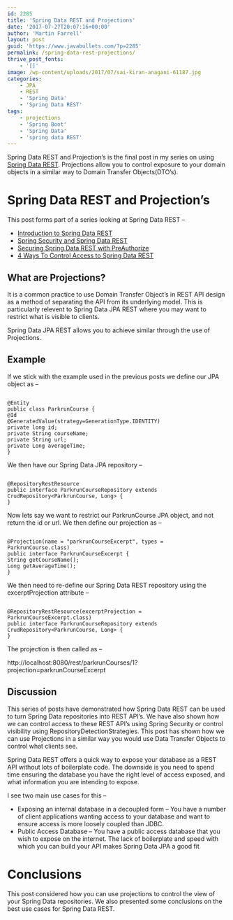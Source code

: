 ```yaml
---
id: 2285
title: 'Spring Data REST and Projections'
date: '2017-07-27T20:07:16+00:00'
author: 'Martin Farrell'
layout: post
guid: 'https://www.javabullets.com/?p=2285'
permalink: /spring-data-rest-projections/
thrive_post_fonts:
    - '[]'
image: /wp-content/uploads/2017/07/sai-kiran-anagani-61187.jpg
categories:
    - JPA
    - REST
    - 'Spring Data'
    - 'Spring Data REST'
tags:
    - projections
    - 'Spring Boot'
    - 'Spring Data'
    - 'spring data REST'
---
```


Spring Data REST and Projection’s is the final post in my series on using [Spring Data REST](http://projects.spring.io/spring-data-rest/). Projections allow you to control exposure to your domain objects in a similar way to Domain Transfer Objects(DTO’s).

# Spring Data REST and Projection’s

This post forms part of a series looking at Spring Data REST –

- [Introduction to Spring Data REST](https://www.javabullets.com/spring-data-rest-introduction/)
- [Spring Security and Spring Data REST](https://www.javabullets.com/spring-security-spring-data-rest/)
- [Securing Spring Data REST with PreAuthorize](https://www.javabullets.com/securing-spring-data-rest-preauthorize/)
- [4 Ways To Control Access to Spring Data REST](https://www.javabullets.com/4-ways-to-control-access-to-spring-data-rest/)

## What are Projections?

It is a common practice to use Domain Transfer Object’s in REST API design as a method of separating the API from its underlying model. This is particularly relevent to Spring Data JPA REST where you may want to restrict what is visible to clients.

Spring Data JPA REST allows you to achieve similar through the use of Projections.

## Example

If we stick with the example used in the previous posts we define our JPA object as –

```

@Entity
public class ParkrunCourse {
@Id
@GeneratedValue(strategy=GenerationType.IDENTITY)
private long id;
private String courseName;
private String url;
private Long averageTime;
}
```

We then have our Spring Data JPA repository –

```

@RepositoryRestResource
public interface ParkrunCourseRepository extends CrudRepository<ParkrunCourse, Long> {
}
```

Now lets say we want to restrict our ParkrunCourse JPA object, and not return the id or url. We then define our projection as –

```

@Projection(name = "parkrunCourseExcerpt", types = ParkrunCourse.class)
public interface ParkrunCourseExcerpt {
String getCourseName();
Long getAverageTime();
}
```

We then need to re-define our Spring Data REST repository using the excerptProjection attribute –

```

@RepositoryRestResource(excerptProjection = ParkrunCourseExcerpt.class)
public interface ParkrunCourseRepository extends CrudRepository<ParkrunCourse, Long> {
}
```

The projection is then called as –

http://localhost:8080/rest/parkrunCourses/1?projection=parkrunCourseExcerpt

## Discussion

This series of posts have demonstrated how Spring Data REST can be used to turn Spring Data repositories into REST API’s. We have also shown how we can control access to these REST API’s using Spring Security or control visibility using RepositoryDetectionStrategies. This post has shown how we can use Projections in a similar way you would use Data Transfer Objects to control what clients see.

Spring Data REST offers a quick way to expose your database as a REST API without lots of boilerplate code. The downside is you need to spend time ensuring the database you have the right level of access exposed, and what information you are intending to expose.

I see two main use cases for this –

- Exposing an internal database in a decoupled form – You have a number of client applications wanting access to your database and want to ensure access is more loosely coupled than JDBC.
- Public Access Database – You have a public access database that you wish to expose on the internet. The lack of boilerplate and speed with which you can build your API makes Spring Data JPA a good fit

# Conclusions

This post considered how you can use projections to control the view of your Spring Data repositories. We also presented some conclusions on the best use cases for Spring Data REST.